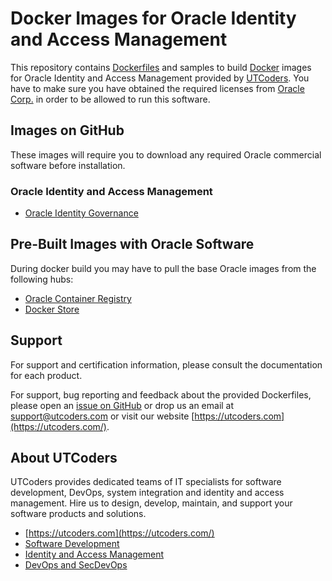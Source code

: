 # Docker Images for Oracle Identity and Access Management
This repository contains [Dockerfiles](https://docs.docker.com/engine/reference/builder/) and samples to build [Docker](https://www.docker.com/what-docker) images for Oracle Identity and Access Management provided by [UTCoders](https://utcoders.com/devops-for-oracle-iam/). You have to make sure you have obtained the required licenses from [Oracle Corp.](https://oracle.com/) in order to be allowed to run this software. 

## Images on GitHub
These images will require you to download any required Oracle commercial software before installation. 

### Oracle Identity and Access Management
 - [Oracle Identity Governance](/OracleIdentityGovernance)

## Pre-Built Images with Oracle Software
During docker build you may have to pull the base Oracle images from the following hubs:

 - [Oracle Container Registry](https://container-registry.oracle.com)
 - [Docker Store](https://store.docker.com/search?certification_status=certified&q=oracle&source=verified&type=image)

## Support
For support and certification information, please consult the documentation for each product.

For support, bug reporting and feedback about the provided Dockerfiles, please open an [issue on GitHub](https://github.com/uteamcoders/iam/issues) or drop us an email at [support@utcoders.com](mailto:support@utcoders.com) or visit our website [https://utcoders.com](https://utcoders.com/).

## About UTCoders
UTCoders provides dedicated teams of IT specialists for software development, DevOps, system integration and identity and access management. Hire us to design, develop, maintain, and support your software products and solutions.
 - [https://utcoders.com](https://utcoders.com/)
 - [Software Development](https://utcoders.com/software-development/)
 - [Identity and Access Management](https://utcoders.com/identity-management/)
 - [DevOps and SecDevOps](https://utcoders.com/devops/)

